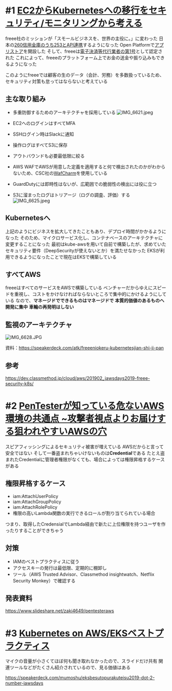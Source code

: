 # #1 [EC2からKubernetesへの移行をセキュリティ/モニタリングから考える](https://jawsdays2019.jaws-ug.jp/session/2253/)

freee社のミッションが「スモールビジネスを、世界の主役に。」に変わった
日本の[260信用金庫のうち253とAPI連携](https://tech.nikkeibp.co.jp/atcl/nxt/news/18/04006/)するようになった
Open Platformで[アプリストア](https://www.freee.co.jp/blog/appstore_release.html)を開設した
そして、freeeは[電子決済等代行業者の第1号](https://corp.freee.co.jp/news/denshikessai-8726.html)として認定された
これによって、freeeのプラットフォーム上でお金の送金や振り込みもできるようになった

このようにfreeeでは顧客の生のデータ（会計、労務）を多数扱っているため、セキュリティ対策も怠ってはならないと考えている


## 主な取り組み

- 多重防御するためのアーキテクチャを採用している
![IMG_6621.jpeg](https://qiita-image-store.s3.amazonaws.com/0/30522/7972d7d8-56fc-796c-be8c-2e76f9fe973c.jpeg)

- EC2へのログインはすべてMFA
- SSHログイン時はSlackに通知
- 操作ログはすべてS3に保存
- アウトバウンドも必要最低限に絞る
- AWS WAFでAWSが用意した定義を適用すると何で検出されたのかがわからないため、CSC社の[WafCharm](https://www.wafcharm.com/)を使用している
- GuardDutyには即時性はないが、広範囲での脆弱性の検出には役に立つ
- S3に溜まったログはトリアージ（ログの調査、評価）する
![IMG_6625.jpeg](https://qiita-image-store.s3.amazonaws.com/0/30522/02ce4829-c38e-79cc-24cb-f67aff7b4748.jpeg)



## Kubernetesへ

上記のようにビジネスを拡大してきたこともあり、デプロイ時間がかかるようになった
そのため、マイクロサービス化し、コンテナベースのアーキテクチャに変更することになった
最初はkube-awsを用いて自前で構築したが、求めていたセキュリティ要件（DeepSecurityが使えないとか）を満たせなかった
EKSが利用できるようになったことで現在はEKSで構築している

## すべてAWS

freeeはすべてのサービスをAWSで構築している
ベンチャーだからゆえにスピードを重視し、コストをかけなければならないところで集中的にかけるようにしている
なので、**マネージドでできるものはマネージドで**
**本質的価値のあるものへ開発に集中**
**車輪の再発明はしない**

## 監視のアーキテクチャ
![IMG_6628.JPG](https://qiita-image-store.s3.amazonaws.com/0/30522/84ca0b00-fda6-e3e2-9bb8-5ed700b957e3.jpeg)

資料：https://speakerdeck.com/atk/freeeniokeru-kubernetesjian-shi-ji-pan

## 参考

https://dev.classmethod.jp/cloud/aws/201902_jawsdays2019-freee-security-k8s/


# #2 [PenTesterが知っている危ないAWS環境の共通点 ~攻撃者視点よりお届けする狙われやすいAWSの穴](https://jawsdays2019.jaws-ug.jp/session/1393/)

スピアフィッシングによるセキュリティ被害が増えている
AWSだからと言って安全ではない
そして一番盗まれちゃいけないものは**Credential**である
たとえ盗まれたCredentialに管理者権限がなくても、場合によっては権限昇格するケースがある

## 権限昇格するケース

- iam:AttachUserPolicy
- iam:AttachGroupPolicy
- iam:AttachRolePolicy
- 権限の高いLambda関数の実行できるロールが割り当てられている場合

つまり、取得したCredensialでLambda経由で新たに上位権限を持つユーザを作ったりすることができちゃう

## 対策

- IAMのベストプラクティスに従う
- アクセスキーの発行は最低限、定期的に棚卸し
- ツール（AWS Trusted Advisor、Classmethod insightwatch、Netflix Security Monkey）で確認する


## 発表資料
https://www.slideshare.net/zaki4649/pentesteraws

# #3 [Kubernetes on AWS/EKSベストプラクティス](https://jawsdays2019.jaws-ug.jp/session/1918/)

マイクの音量が小さくてほぼ何も聞き取れなかったので、スライドだけ共有
関連ツールなどがたくさん紹介されているので、見る価値はある

https://speakerdeck.com/mumoshu/eksbesutopurakuteisu2019-dot-2-number-jawsdays

